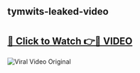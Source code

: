 ## tymwits-leaked-video 

# <h2><a href="http://freeplayer.one?title=tymwits-leaked-video&ref=21J">🔗 Click to Watch 👉🔴 VIDEO</a></h2>

<a href="http://freeplayer.one?title=tymwits-leaked-video&ref=21J" rel="nofollow" data-target="animated-image.originalLink"><img src="https://i.ibb.co.com/xMMVF88/686577567.gif" alt="Viral Video Original" style="max-width: 100%; display: inline-block;" data-target="animated-image.originalImage"></a>

